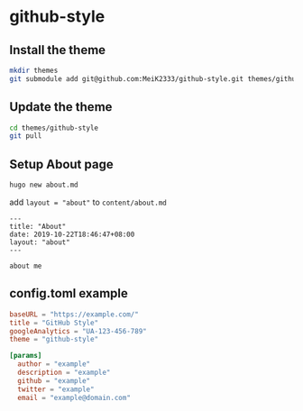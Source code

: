 # github-style

## Install the theme

```bash
mkdir themes
git submodule add git@github.com:MeiK2333/github-style.git themes/github-style
```

## Update the theme

```bash
cd themes/github-style
git pull
```

## Setup About page

```bash
hugo new about.md
```

add `layout = "about"` to `content/about.md`

```
---
title: "About"
date: 2019-10-22T18:46:47+08:00
layout: "about"
---

about me
```

## config.toml example

```toml
baseURL = "https://example.com/"
title = "GitHub Style"
googleAnalytics = "UA-123-456-789"
theme = "github-style"

[params]
  author = "example"
  description = "example"
  github = "example"
  twitter = "example"
  email = "example@domain.com"
```
